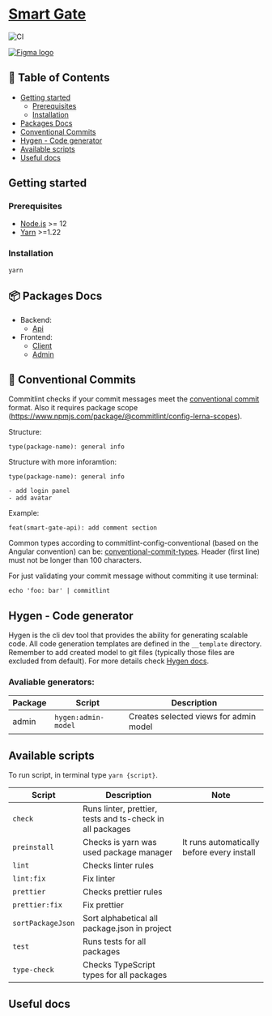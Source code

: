 # [Smart Gate](https://github.com/Jozwiaczek/smart-gate)

![CI](https://github.com/Jozwiaczek/smart-gate/workflows/Continuous%20Integration/badge.svg)

<a href="https://www.figma.com/file/MqlnLhknWh1u0Ho8z1Oefe/Smart-Gate?node-id=8%3A30">
  <img
    src="https://theme.zdassets.com/theme_assets/9325143/ec27c7adedf401a3bc21f3e389011dfad2caa67b.png"
    alt="Figma logo"
    width="auto"
  /> 
</a>


## 🚩 Table of Contents

- [Getting started](#-getting-started)
  - [Prerequisites](#-prerequisites)
  - [Installation](#-installation)
- [Packages Docs](#-packages-docs)
- [Conventional Commits](#-conventional-commits)
- [Hygen - Code generator](#-hygen-code-generator)
- [Available scripts](#-available-scripts)
- [Useful docs](#-useful-docs)

## Getting started

### Prerequisites

- [Node.js](https://nodejs.org/en/) >= 12
- [Yarn](https://classic.yarnpkg.com/lang/en/) >=1.22

### Installation

```shell script
yarn
```

## 📦 Packages Docs

- Backend:
  - [Api](./packages/api/README.md)
- Frontend:
  - [Client](./packages/client/README.md)
  - [Admin](./packages/admin/README.md)

## 📏 Conventional Commits

Commitlint checks if your commit messages meet the [conventional commit](https://www.conventionalcommits.org/en/v1.0.0/) format.
Also it requires package scope (https://www.npmjs.com/package/@commitlint/config-lerna-scopes).

Structure:

```git
type(package-name): general info
```

Structure with more inforamtion:

```git
type(package-name): general info

- add login panel
- add avatar
```

Example:

```git
feat(smart-gate-api): add comment section
```

Common types according to commitlint-config-conventional (based on the Angular convention) can be:
[conventional-commit-types](https://github.com/commitizen/conventional-commit-types/blob/master/index.json).
Header (first line) must not be longer than 100 characters.

For just validating your commit message without commiting it use terminal:

```shell
echo 'foo: bar' | commitlint
```

## Hygen - Code generator

Hygen is the cli dev tool that provides the ability for generating scalable code. All code generation templates are defined in the `__template` directory.
Remember to add created model to git files (typically those files are excluded from default).
For more details check [Hygen docs](https://www.hygen.io/docs/quick-start/).

### Avaliable generators:

| Package | Script              | Description                            |
| ------- | ------------------- | -------------------------------------- |
| admin   | `hygen:admin-model` | Creates selected views for admin model |

## Available scripts

To run script, in terminal type `yarn {script}`.

| Script            | Description                                               | Note                                       |
| ----------------- | --------------------------------------------------------- | ------------------------------------------ |
| `check`           | Runs linter, prettier, tests and ts-check in all packages |                                            |
| `preinstall`      | Checks is yarn was used package manager                   | It runs automatically before every install |
| `lint`            | Checks linter rules                                       |                                            |
| `lint:fix`        | Fix linter                                                |                                            |
| `prettier`        | Checks prettier rules                                     |                                            |
| `prettier:fix`    | Fix prettier                                              |                                            |
| `sortPackageJson` | Sort alphabetical all package.json in project             |                                            |
| `test`            | Runs tests for all packages                               |                                            |
| `type-check`      | Checks TypeScript types for all packages                  |                                            |

## Useful docs
